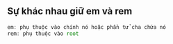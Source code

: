 ## Sự khác nhau giữ em và rem
```javascript
em: phụ thuộc vào chính nó hoặc phần tử cha chứa nó
rem: phụ thuộc vào root
```